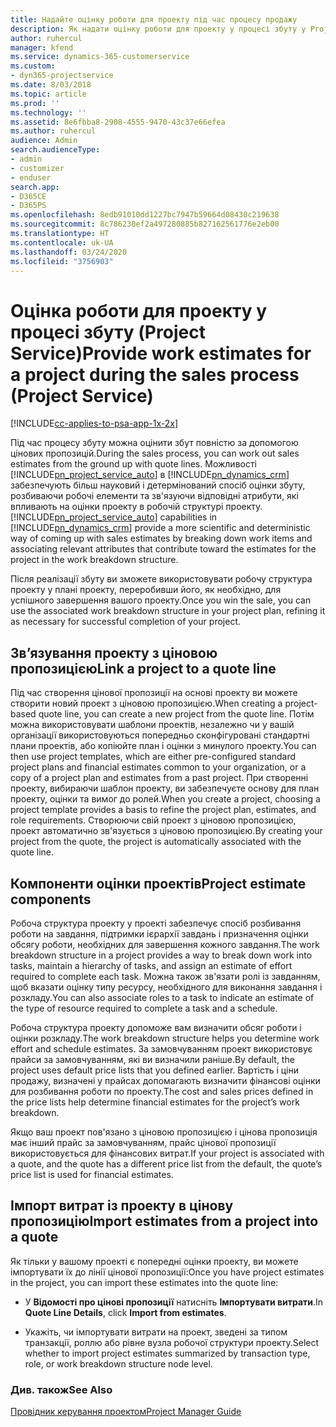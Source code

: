 ```yaml
---
title: Надайте оцінку роботи для проекту під час процесу продажу
description: Як надати оцінку роботи для проекту у процесі збуту у Project Service
author: ruhercul
manager: kfend
ms.service: dynamics-365-customerservice
ms.custom:
- dyn365-projectservice
ms.date: 8/03/2018
ms.topic: article
ms.prod: ''
ms.technology: ''
ms.assetid: 8e6fbba8-2908-4555-9470-43c37e66efea
ms.author: ruhercul
audience: Admin
search.audienceType:
- admin
- customizer
- enduser
search.app:
- D365CE
- D365PS
ms.openlocfilehash: 8edb91010dd1227bc7947b59664d08430c219638
ms.sourcegitcommit: 8c786230ef2a497280885b827162561776e2eb00
ms.translationtype: HT
ms.contentlocale: uk-UA
ms.lasthandoff: 03/24/2020
ms.locfileid: "3756903"
---
```

# <a name="provide-work-estimates-for-a-project-during-the-sales-process-project-service"></a><span data-ttu-id="b6436-103">Оцінка роботи для проекту у процесі збуту (Project Service)</span><span class="sxs-lookup"><span data-stu-id="b6436-103">Provide work estimates for a project during the sales process (Project Service)</span></span>

[!INCLUDE[cc-applies-to-psa-app-1x-2x](../includes/cc-applies-to-psa-app-1x-2x.md)]

<span data-ttu-id="b6436-104">Під час процесу збуту можна оцінити збут повністю за допомогою цінових пропозицій.</span><span class="sxs-lookup"><span data-stu-id="b6436-104">During the sales process, you can work out sales estimates from the ground up with quote lines.</span></span> <span data-ttu-id="b6436-105">Можливості [!INCLUDE[pn_project_service_auto](../includes/pn-project-service-auto.md)] в [!INCLUDE[pn_dynamics_crm](../includes/pn-dynamics-crm.md)] забезпечують більш науковий і детермінований спосіб оцінки збуту, розбиваючи робочі елементи та зв'язуючи відповідні атрибути, які впливають на оцінки проекту в робочій структурі проекту.</span><span class="sxs-lookup"><span data-stu-id="b6436-105">[!INCLUDE[pn_project_service_auto](../includes/pn-project-service-auto.md)] capabilities in [!INCLUDE[pn_dynamics_crm](../includes/pn-dynamics-crm.md)] provide a more scientific and deterministic way of coming up with sales estimates by breaking down work items and associating relevant attributes that contribute toward the estimates for the project in the work breakdown structure.</span></span>  
  
 <span data-ttu-id="b6436-106">Після реалізації збуту ви зможете використовувати робочу структура проекту у плані проекту, переробивши його, як необхідно, для успішного завершення вашого проекту.</span><span class="sxs-lookup"><span data-stu-id="b6436-106">Once you win the sale, you can use the associated work breakdown structure in your project plan, refining it as necessary for successful completion of your project.</span></span>  
  
## <a name="link-a-project-to-a-quote-line"></a><span data-ttu-id="b6436-107">Зв’язування проекту з ціновою пропозицією</span><span class="sxs-lookup"><span data-stu-id="b6436-107">Link a project to a quote line</span></span>  
 <span data-ttu-id="b6436-108">Під час створення цінової пропозиції на основі проекту ви можете створити новий проект з ціновою пропозицією.</span><span class="sxs-lookup"><span data-stu-id="b6436-108">When creating a project-based quote line, you can create a new project from the quote line.</span></span> <span data-ttu-id="b6436-109">Потім можна використовувати шаблони проектів, незалежно чи у вашій організації використовуються попередньо сконфігуровані стандартні плани проектів, або копіюйте план і оцінки з минулого проекту.</span><span class="sxs-lookup"><span data-stu-id="b6436-109">You can then use project templates, which are either pre-configured standard project plans and financial estimates common to your organization, or a copy of a project plan and estimates from a past project.</span></span> <span data-ttu-id="b6436-110">При створенні проекту, вибираючи шаблон проекту, ви забезпечуєте основу для план проекту, оцінки та вимог до ролей.</span><span class="sxs-lookup"><span data-stu-id="b6436-110">When you create a project, choosing a project template provides a basis to refine the project plan, estimates, and role requirements.</span></span> <span data-ttu-id="b6436-111">Створюючи свій проект з ціновою пропозицією, проект автоматично зв'язується з ціновою пропозицією.</span><span class="sxs-lookup"><span data-stu-id="b6436-111">By creating your project from the quote, the project is automatically associated with the quote line.</span></span>  
  
## <a name="project-estimate-components"></a><span data-ttu-id="b6436-112">Компоненти оцінки проектів</span><span class="sxs-lookup"><span data-stu-id="b6436-112">Project estimate components</span></span>  
 <span data-ttu-id="b6436-113">Робоча структура проекту у проекті забезпечує спосіб розбивання роботи на завдання, підтримки ієрархії завдань і призначення оцінки обсягу роботи, необхідних для завершення кожного завдання.</span><span class="sxs-lookup"><span data-stu-id="b6436-113">The work breakdown structure in a project provides a way to break down work into tasks, maintain a hierarchy of tasks, and assign an estimate of effort required to complete each task.</span></span> <span data-ttu-id="b6436-114">Можна також зв'язати ролі із завданням, щоб вказати оцінку типу ресурсу, необхідного для виконання завдання і розкладу.</span><span class="sxs-lookup"><span data-stu-id="b6436-114">You can also associate roles to a task to indicate an estimate of the type of resource required to complete a task and a schedule.</span></span>  
  
 <span data-ttu-id="b6436-115">Робоча структура проекту допоможе вам визначити обсяг роботи і оцінки розкладу.</span><span class="sxs-lookup"><span data-stu-id="b6436-115">The work breakdown structure helps you determine work effort and schedule estimates.</span></span> <span data-ttu-id="b6436-116">За замовчуванням проект використовує прайси за замовчуванням, які ви визначили раніше.</span><span class="sxs-lookup"><span data-stu-id="b6436-116">By default, the project uses default price lists that you defined earlier.</span></span> <span data-ttu-id="b6436-117">Вартість і ціни продажу, визначені у прайсах допомагають визначити фінансові оцінки для розбивання роботи по проекту.</span><span class="sxs-lookup"><span data-stu-id="b6436-117">The cost and sales prices defined in the price lists help determine financial estimates for the project’s work breakdown.</span></span>  
  
 <span data-ttu-id="b6436-118">Якщо ваш проект пов'язано з ціновою пропозицією і цінова пропозиція має інший прайс за замовчуванням, прайс цінової пропозиції використовується для фінансових витрат.</span><span class="sxs-lookup"><span data-stu-id="b6436-118">If your project is associated with a quote, and the quote has a different price list from the default, the quote’s price list is used for financial estimates.</span></span>  
  
## <a name="import-estimates-from-a-project-into-a-quote"></a><span data-ttu-id="b6436-119">Імпорт витрат із проекту в цінову пропозицію</span><span class="sxs-lookup"><span data-stu-id="b6436-119">Import estimates from a project into a quote</span></span>  
 <span data-ttu-id="b6436-120">Як тільки у вашому проекті є попередні оцінки проекту, ви можете імпортувати їх до лінії цінової пропозиції:</span><span class="sxs-lookup"><span data-stu-id="b6436-120">Once you have project estimates in the project, you can import these estimates into the quote line:</span></span>  
  
-   <span data-ttu-id="b6436-121">У **Відомості про цінові пропозиції** натисніть **Імпортувати витрати**.</span><span class="sxs-lookup"><span data-stu-id="b6436-121">In **Quote Line Details**, click **Import from estimates**.</span></span> 

-   <span data-ttu-id="b6436-122">Укажіть, чи імпортувати витрати на проект, зведені за типом транзакції, роллю або рівне вузла робочої структури проекту.</span><span class="sxs-lookup"><span data-stu-id="b6436-122">Select whether to import project estimates summarized by transaction type, role, or work breakdown structure node level.</span></span>  
  
### <a name="see-also"></a><span data-ttu-id="b6436-123">Див. також</span><span class="sxs-lookup"><span data-stu-id="b6436-123">See Also</span></span>  
 [<span data-ttu-id="b6436-124">Провідник керування проектом</span><span class="sxs-lookup"><span data-stu-id="b6436-124">Project Manager Guide</span></span>](../project-service/project-manager-guide.md)
